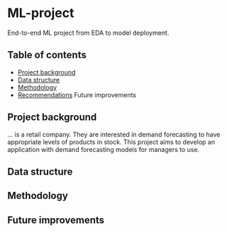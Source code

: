# ML-project
End-to-end ML project from EDA to model deployment.

## Table of contents
* [Project background](https://github.com/Azidalus/ML-project#Project-background)
* [Data structure](https://github.com/Azidalus/ML-project#Data-structure)
* [Methodology](https://github.com/AzidalusML-project#Methodology)
* [Recommendations](https://github.com/Azidalus/ML-project#Recommendations)
  Future improvements 

## Project background
... is a retail company. They are interested in demand forecasting to have appropriate levels of products in stock. This project aims to develop an application with demand forecasting models for managers to use.

## Data structure

## Methodology

## Future improvements
